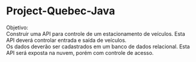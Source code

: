 # Project-Quebec-Java

Objetivo: </br>
Construir uma API para controle de um estacionamento de veículos. Esta API deverá controlar entrada e saída de veículos.</br>
Os dados deverão ser cadastrados em um banco de dados relacional. Esta API será exposta na nuvem, porém com controle de acesso.
